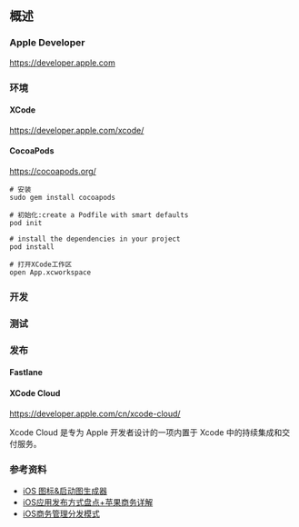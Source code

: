 ## 概述


### Apple Developer

https://developer.apple.com

### 环境
#### XCode

https://developer.apple.com/xcode/

#### CocoaPods

https://cocoapods.org/

```Shell
# 安装
sudo gem install cocoapods

# 初始化:create a Podfile with smart defaults
pod init

# install the dependencies in your project
pod install

# 打开XCode工作区
open App.xcworkspace
```

### 开发

### 测试

### 发布

#### Fastlane

#### XCode Cloud

https://developer.apple.com/cn/xcode-cloud/

Xcode Cloud 是专为 Apple 开发者设计的一项内置于 Xcode 中的持续集成和交付服务。


### 参考资料

- [iOS 图标&启动图生成器](https://github.com/hxsxyz/QiAppIconGenerator)
- [iOS应用发布方式盘点+苹果商务详解](https://www.jianshu.com/p/c8361a83a338)
- [iOS商务管理分发模式](https://blog.csdn.net/DabbyC/article/details/119998659)

